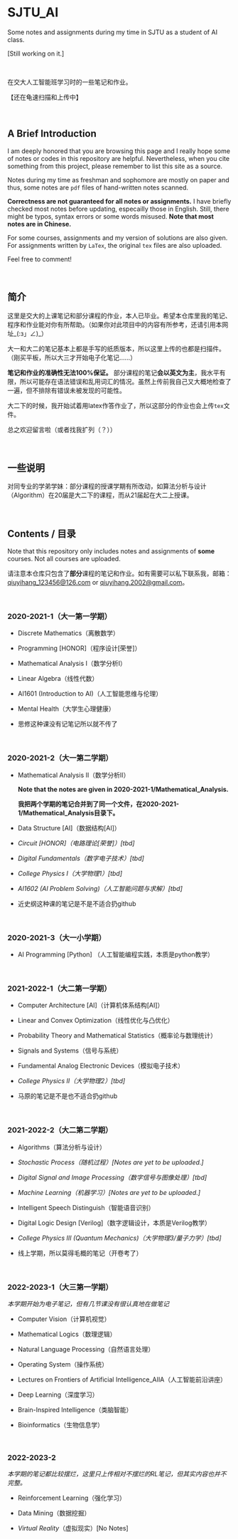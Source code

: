 # SJTU_AI

Some notes and assignments during my time in SJTU as a student of AI class.

[Still working on it.] 

<br/>

在交大人工智能班学习时的一些笔记和作业。

【还在龟速扫描和上传中】

<br/>


## A Brief Introduction

I am deeply honored that you are browsing this page and I really hope some of notes or codes in this repository are helpful. 
Nevertheless, when you cite something from this project, please remember to list this site as a source.

Notes during my time as freshman and sophomore are mostly on paper and thus, some notes are `pdf` files of hand-written notes scanned. 

**Correctness are not guaranteed for all notes or assignments.**
I have briefly checked most notes before updating, especailly those in English. 
Still, there might be typos, syntax errors or some words misused. **Note that most notes are in Chinese.**

For some courses, assignments and my version of solutions are also given. 
For assignments written by `LaTex`, the original `tex` files are also uploaded.

Feel free to comment!

<br/>

## 简介

这里是交大的上课笔记和部分课程的作业，本人已毕业。希望本仓库里我的笔记、程序和作业能对你有所帮助。（如果你对此项目中的内容有所参考，还请引用本网址_(:з」∠)_）

大一和大二的笔记基本上都是手写的纸质版本，所以这里上传的也都是扫描件。（刚买平板，所以大三才开始电子化笔记……）

**笔记和作业的准确性无法100%保证。**
部分课程的笔记**会以英文为主**，我水平有限，所以可能存在语法错误和乱用词汇的情况。虽然上传前我自己又大概地检查了一遍，但不排除有错误未被发现的可能性。

大二下的时候，我开始试着用latex作答作业了，所以这部分的作业也会上传`tex`文件。

总之欢迎留言啦（或者找我扩列（？））

<br/>

## 一些说明
对同专业的学弟学妹：部分课程的授课学期有所改动，如算法分析与设计（Algorithm）在20届是大二下的课程，而从21届起在大二上授课。

<br/>

## Contents / 目录

Note that this repository only includes notes and assignments of **some** courses. Not all courses are uploaded.

请注意本仓库只包含了**部分**课程的笔记和作业。如有需要可以私下联系我，邮箱：qiuyihang_123456@126.com or qiuyihang.2002@gmail.com。

<br/>

### 2020-2021-1（大一第一学期）

- Discrete Mathematics（离散数学）
- Programming [HONOR]（程序设计[荣誉]）
- Mathematical Analysis I（数学分析I） 
- Linear Algebra（线性代数）
- AI1601 (Introduction to AI)（人工智能思维与伦理）
- Mental Health（大学生心理健康）


- 思修这种课没有记笔记所以就不传了

<br/>

### 2020-2021-2（大一第二学期）

- Mathematical Analysis II（数学分析II）

    **Note that the notes are given in 2020-2021-1/Mathematical_Analysis.**

    **我把两个学期的笔记合并到了同一个文件，在2020-2021-1/Mathematical_Analysis目录下。**

- Data Structure [AI]（数据结构[AI]）
- *Circuit [HONOR]（电路理论[荣誉]）[tbd]*
- *Digital Fundamentals（数字电子技术）[tbd]*
- *College Physics I（大学物理1）[tbd]*
- *AI1602 (AI Problem Solving)（人工智能问题与求解）[tbd]*


- 近史纲这种课的笔记是不是不适合扔github

<br/>

### 2020-2021-3（大一小学期）

- AI Programming [Python] （人工智能编程实践，本质是python教学）

<br/>

### 2021-2022-1（大二第一学期）

- Computer Architecture [AI]（计算机体系结构[AI]）
- Linear and Convex Optimization（线性优化与凸优化）
- Probability Theory and Mathematical Statistics（概率论与数理统计）
- Signals and Systems（信号与系统）
- Fundamental Analog Electronic Devices（模拟电子技术）
- *College Physics II（大学物理2）[tbd]*


- 马原的笔记是不是也不适合扔github

<br/>

### 2021-2022-2（大二第二学期）

- Algorithms（算法分析与设计）
- *Stochastic Process（随机过程）[Notes are yet to be uploaded.]*
- *Digital Signal and Image Processing（数字信号与图像处理）[tbd]*
- *Machine Learning（机器学习）[Notes are yet to be uploaded.]*
- Intelligent Speech Distinguish（智能语音识别）
- Digital Logic Design [Verilog]（数字逻辑设计，本质是Verilog教学）
- *College Physics III (Quantum Mechanics)（大学物理3/量子力学）[tbd]*


- 线上学期，所以莫得毛概的笔记（开卷考了）

<br/>


### 2022-2023-1（大三第一学期）

*本学期开始为电子笔记，但有几节课没有很认真地在做笔记*

- Computer Vision（计算机视觉）
- Mathematical Logics（数理逻辑）
- Natural Language Processing（自然语言处理）
- Operating System（操作系统）
- Lectures on Frontiers of Artificial Intelligence_AIIA（人工智能前沿讲座）
- Deep Learning（深度学习）
- Brain-Inspired Intelligence（类脑智能）

- Bioinformatics（生物信息学）

<br/>

### 2022-2023-2

*本学期的笔记都比较摆烂，这里只上传相对不摆烂的RL笔记，但其实内容也并不完整。*

- Reinforcement Learning（强化学习）
- Data Mining（数据挖掘）

- *Virtual Reality*（虚拟现实）[No Notes]